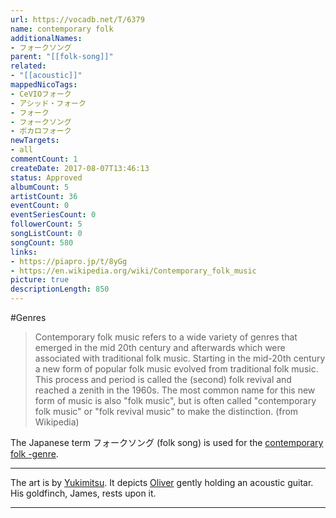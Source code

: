```yaml
---
url: https://vocadb.net/T/6379
name: contemporary folk
additionalNames: 
- フォークソング
parent: "[[folk-song]]"
related:
- "[[acoustic]]"
mappedNicoTags:
- CeVIOフォーク
- アシッド・フォーク
- フォーク
- フォークソング
- ボカロフォーク
newTargets:
- all
commentCount: 1
createDate: 2017-08-07T13:46:13
status: Approved
albumCount: 5
artistCount: 36
eventCount: 0
eventSeriesCount: 0
followerCount: 5
songListCount: 0
songCount: 580
links: 
- https://piapro.jp/t/8yGg
- https://en.wikipedia.org/wiki/Contemporary_folk_music
picture: true
descriptionLength: 850
---
```


#Genres

>Contemporary folk music refers to a wide variety of genres that emerged in the mid 20th century and afterwards which were associated with traditional folk music. Starting in the mid-20th century a new form of popular folk music evolved from traditional folk music. This process and period is called the (second) folk revival and reached a zenith in the 1960s. The most common name for this new form of music is also "folk music", but is often called "contemporary folk music" or "folk revival music" to make the distinction. (from Wikipedia)

The Japanese term フォークソング (folk song) is used for the [contemporary folk -genre](https://vocadb.net/T/6379/contemporary-folk).

---
The art is by [Yukimitsu](https://vocadb.net/Ar/85751). It depicts [Oliver](https://vocadb.net/Ar/383) gently holding an acoustic guitar. His goldfinch, James, rests upon it.

---

